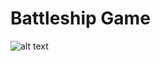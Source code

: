 # Battleship Game

![alt text](https://images.pexels.com/photos/5578203/pexels-photo-5578203.jpeg?auto=compress&cs=tinysrgb&w=1260&h=750&dpr=1)

